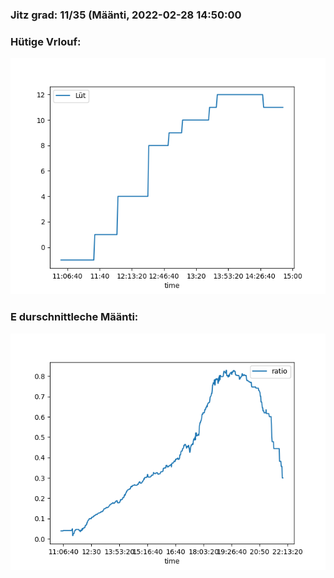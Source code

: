 ### Jitz grad: 11/35 (Määnti, 2022-02-28 14:50:00

### Hütige Vrlouf:
![Graph](Today.png)

### E durschnittleche Määnti:
![Graph](Määnti.png)
